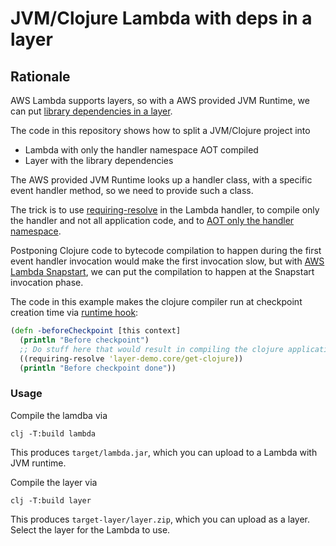 # JVM/Clojure Lambda with deps in a layer

## Rationale

AWS Lambda supports layers, so with a AWS provided JVM Runtime, we can put [library dependencies in a layer](https://docs.aws.amazon.com/lambda/latest/dg/configuration-layers.html#configuration-layers-path).

The code in this repository shows how to split a JVM/Clojure project into

* Lambda with only the handler namespace AOT compiled
* Layer with the library dependencies

The AWS provided JVM Runtime looks up a handler class, with a specific event handler method, so we need to provide such a class.

The trick is to use [requiring-resolve](https://clojuredocs.org/clojure.core/requiring-resolve) in the Lambda handler, to compile only the handler and not all application code, and to [AOT only the handler namespace](https://github.com/viesti/clj-lambda-layered/blob/181c54488f5c39aee9674432b41238fbccc67e60/build.clj#L19).

Postponing Clojure code to bytecode compilation to happen during the first event handler invocation would make the first invocation slow, but with [AWS Lambda Snapstart](https://aws.amazon.com/blogs/aws/new-accelerate-your-lambda-functions-with-lambda-snapstart/), we can put the compilation to happen at the Snapstart invocation phase.

The code in this example makes the clojure compiler run at checkpoint creation time via [runtime hook](https://docs.aws.amazon.com/lambda/latest/dg/snapstart-runtime-hooks.html):

```clojure
(defn -beforeCheckpoint [this context]
  (println "Before checkpoint")
  ;; Do stuff here that would result in compiling the clojure application code, so the resulting process state can be checkpointed via Firecracker VM
  ((requiring-resolve 'layer-demo.core/get-clojure))
  (println "Before checkpoint done"))
```

### Usage

Compile the lamdba via

```shell
clj -T:build lambda
```

This produces `target/lambda.jar`, which you can upload to a Lambda with JVM runtime.

Compile the layer via

```shell
clj -T:build layer
```

This produces `target-layer/layer.zip`, which you can upload as a layer. Select the layer for the Lambda to use.
